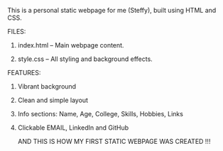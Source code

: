 This is a personal static webpage for me (Steffy), built using HTML and CSS.

FILES:
1. index.html – Main webpage content.
   
2. style.css – All styling and background effects.

FEATURES:
1. Vibrant background

2. Clean and simple layout

3. Info sections: Name, Age, College, Skills, Hobbies, Links

4. Clickable EMAIL, LinkedIn and GitHub

    AND THIS IS HOW MY FIRST STATIC WEBPAGE WAS CREATED !!!
